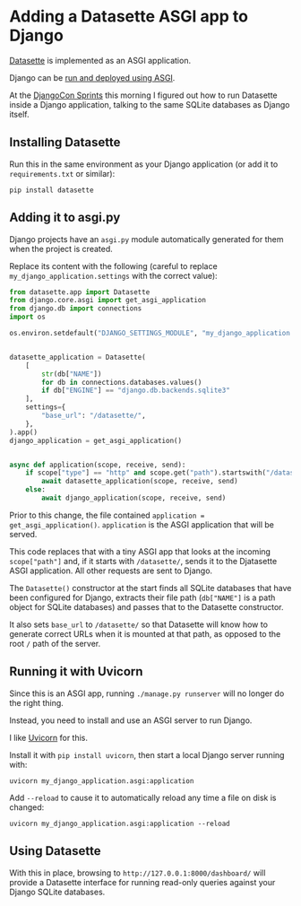 # Adding a Datasette ASGI app to Django

[Datasette](https://datasette.io/) is implemented as an ASGI application.

Django can be [run and deployed using ASGI](https://docs.djangoproject.com/en/4.1/howto/deployment/asgi/).

At the [DjangoCon Sprints](https://2022.djangocon.us/schedule/#Day-Sprints1) this morning I figured out how to run Datasette inside a Django application, talking to the same SQLite databases as Django itself.

## Installing Datasette

Run this in the same environment as your Django application (or add it to `requirements.txt` or similar):

    pip install datasette

## Adding it to asgi.py

Django projects have an `asgi.py` module automatically generated for them when the project is created.

Replace its content with the following (careful to replace `my_django_application.settings` with the correct value):

```python
from datasette.app import Datasette
from django.core.asgi import get_asgi_application
from django.db import connections
import os

os.environ.setdefault("DJANGO_SETTINGS_MODULE", "my_django_application.settings")


datasette_application = Datasette(
    [
        str(db["NAME"])
        for db in connections.databases.values()
        if db["ENGINE"] == "django.db.backends.sqlite3"
    ],
    settings={
        "base_url": "/datasette/",
    },
).app()
django_application = get_asgi_application()


async def application(scope, receive, send):
    if scope["type"] == "http" and scope.get("path").startswith("/datasette/"):
        await datasette_application(scope, receive, send)
    else:
        await django_application(scope, receive, send)
```

Prior to this change, the file contained `application = get_asgi_application()`. `application` is the ASGI application that will be served.

This code replaces that with a tiny ASGI app that looks at the incoming `scope["path"]` and, if it starts with `/datasette/`, sends it to the Djatasette ASGI application. All other requests are sent to Django.

The `Datasette()` constructor at the start finds all SQLite databases that have been configured for Django, extracts their file path (`db["NAME"]` is a path object for SQLite databases) and passes that to the Datasette constructor.

It also sets `base_url` to `/datasette/` so that Datasette will know how to generate correct URLs when it is mounted at that path, as opposed to the root `/` path of the server.

## Running it with Uvicorn

Since this is an ASGI app, running `./manage.py runserver` will no longer do the right thing.

Instead, you need to install and use an ASGI server to run Django.

I like [Uvicorn](https://www.uvicorn.org/) for this.

Install it with `pip install uvicorn`, then start a local Django server running with:

    uvicorn my_django_application.asgi:application

Add `--reload` to cause it to automatically reload any time a file on disk is changed:

    uvicorn my_django_application.asgi:application --reload

## Using Datasette

With this in place, browsing to `http://127.0.0.1:8000/dashboard/` will provide a Datasette interface for running read-only queries against your Django SQLite databases.
